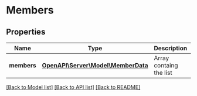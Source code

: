 # Members

## Properties
Name | Type | Description | Notes
------------ | ------------- | ------------- | -------------
**members** | [**OpenAPI\Server\Model\MemberData**](MemberData.md) | Array containg the list | 

[[Back to Model list]](../README.md#documentation-for-models) [[Back to API list]](../README.md#documentation-for-api-endpoints) [[Back to README]](../README.md)


